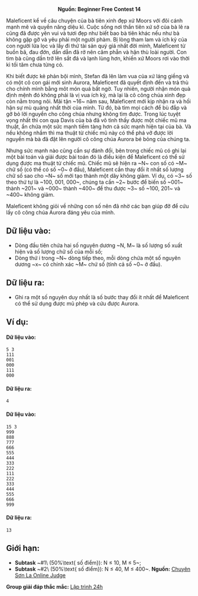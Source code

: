 **<center>Nguồn: Beginner Free Contest 14</center>**

Maleficent kể về câu chuyện của bà tiên xinh đẹp xứ Moors với đôi cánh mạnh mẽ và quyền năng diệu kì. Cuộc sống nơi thần tiên xứ sở của bà lẽ ra cũng đã được yên vui và tươi đẹp như biết bao bà tiên khác nếu như bà không gặp gỡ và yêu phải một người phàm. Bị lòng tham lam và ích kỷ của con người lừa lọc và lấy đi thứ tài sản quý giá nhất đời mình, Maleficent từ buồn bã, đau đớn, dần dẫn đã rở nên căm phẫn và hận thù loài người. Con tim bà cũng dần trở lên sắt đá và lạnh lùng hơn, khiến xứ Moors rơi vào thời kì tối tăm chưa từng có.

Khi biết được kẻ phản bội mình, Stefan đã lên làm vua của xứ láng giềng và có một cô con gái mới sinh Aurora, Maleficent đã quyết định đến và trả thù cho chính mình bằng môt món quá bất ngờ. Tuy nhiên, người nhận món quà định mệnh đó không phải là vị vua ích kỷ, mà lại là cô công chúa xinh đẹp còn nằm trong nôi. Mãi tận ~16~ năm sau, Maleficent mới kịp nhận ra và hối hận sự mù quáng nhất thời của mình. Từ đó, bà tìm mọi cách để bù đắp và gỡ bỏ lời nguyền cho công chúa nhưng không tìm được. Trong lúc tuyệt vọng nhất thì con quạ Davis của bà đã vô tình thấy được một chiếc mũ ma thuật, ẩn chứa một sức mạnh tiềm tàng hơn cả sức mạnh hiện tại của bà. Và nếu không nhầm thì ma thuật từ chiếc mũ này có thể phá vỡ được lời nguyền mà bà đã đặt lên người cô công chúa Aurora bé bỏng của chúng ta.

Nhưng sức mạnh nào cũng cần sự đánh đổi, bên trong chiếc mũ có ghi lại một bài toán và giải được bài toán đó là điều kiện để Maleficent có thể sử dụng được ma thuật từ chiếc mũ. Chiếc mũ sẽ hiện ra ~N~ con số có ~M~ chữ số (có thể có số ~0~ ở đầu), Maleficent cần thay đổi ít nhất số lượng chữ số sao cho ~N~ số mới tạo thành một dãy không giảm. Ví dụ, có ~3~ số theo thứ tự là ~100, 001, 000~, chúng ta cần ~2~ bước để biến số ~001~ thành ~201~ và ~000~ thành ~400~ để thu được ~3~ số ~100, 201~ và ~400~ không giảm.

Maleficent không giỏi về những con số nên đã nhờ các bạn giúp đỡ để cứu lấy cô công chúa Aurora đáng yêu của mình.

## Dữ liệu vào:
- Dòng đầu tiên chứa hai số nguyên dương ~N, M~ là số lượng số xuất hiện và số lượng chữ số của mỗi số;
- Dòng thứ i trong ~N~ dòng tiếp theo, mỗi dòng chứa một số nguyên dương ~x~ có chính xác ~M~ chứ số (tính cả số ~0~ ở đầu).

## Dữ liệu ra:
- Ghi ra một số nguyên duy nhất là số bước thay đổi ít nhất để Maleficent có thể sử dụng được mũ phép và cứu được Aurora.

## Ví dụ:
#### Dữ liệu vào:
```
5 3
111
001
000
111
000
```

#### Dữ liệu ra:
```
4
```

#### Dữ liệu vào:
```
15 3
999
888
777
666
555
444
333
222
111
222
333
444
555
666
999
```

#### Dữ liệu ra:
```
13
```

## Giới hạn:
- **Subtask** ~\#1\ (50\%\text{ số điểm}): N ≤ 10, M ≤ 5~;
- **Subtask** ~\#2\ (50\%\text{ số điểm}): N ≤ 40, M ≤ 400~.
**Nguồn:** [Chuyên Sơn La Online Judge](http://csloj.ddns.net/)

**Group giải đáp thắc mắc:** [Lập trình 24h](https://www.facebook.com/groups/1386904321519984)